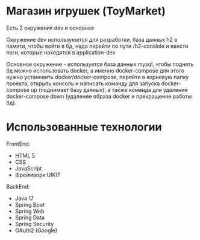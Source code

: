 # Магазин игрушек (ToyMarket)

Есть 2 окружения dev и основное 

Окружение dev используюется для разработки, база данных h2 в памяти, чтобы войти в бд, надо перейти по пути /h2-conslole и ввести логи, которые находятся в application-dev

Основное окружение - используется база данных mysql, чтобы поднять бд можно использовать docker, а именно docker-compose для этого нужно установить docker/docker-compose,
перейти в корневую папку проекта, открыть консоль и написать команду для запуска docker-compose up (поднимает базу данных), а также команда
для удаления docker-compose down (удаление образа docker и прекращение работы бд).

# Использованные технологии
FrontEnd:
- HTML 5
- CSS
- JavaScript
- Фреймворк UIKIT

BackEnd:
- Java 17
- Spring Boot
- Spring Web
- Spring Data
- Spring Security
- OAuth2 (Google)
